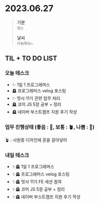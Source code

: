 # 2023.06.27

> **기분**  
> `멍🙄`
>
> **날씨**  
> `더워죽어🔥`

## TIL + TO DO LIST

### 오늘 테스크

- ✨ 1일 1 프로그래머스
- 🪦 프로그래머스 velog 포스팅
- ✨ 멋사 11기 관련 업무 처리
- 🪦 코어 JS 5장 공부 + 정리
- 🪦 네이버 부스트캠프 지원 후기 작성

### 업무 진행상태 (좋음 : 🌾, 보통 : 🪴, 나쁨 : 🌿)

🪴 : 사원증 디자인에 혼을 갈아넣어

### 내일 테스크

- ✨🪦 1일 1 프로그래머스
- ✨🪦 프로그래머스 velog 포스팅
- ✨🪦 멋사 11기 FE 세션 참여
- ✨🪦 코어 JS 5장 공부 + 정리
- ✨🪦 네이버 부스트캠프 지원 후기 작성
